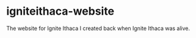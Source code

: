 igniteithaca-website
====================

The website for Ignite Ithaca I created back when Ignite Ithaca was alive.
